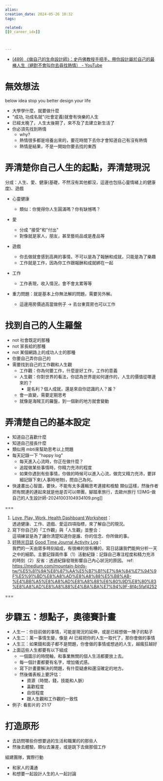 ```yaml
---  
alias:  
creation_date: 2024-05-26 10:32  
tags: 

related: 
[[0_career_idx]]



---  
```


- [(489) 《做自己的生命設計師》：史丹佛教授手把手，帶你設計屬於自己的最棒人生（絕對不會叫你去尋找熱情） - YouTube](https://www.youtube.com/watch?v=4jtasKjBLeo&list=WL&index=9)


# 無效想法

 below idea stop you better design your life
- 大學學什麼，就要做什麼
- "成功, 功成名就"(社會定義)就會有快樂的人生
- 已經太晚了，人生太後期了，來不及了去建立新生活了
- 你必須先找到熱情
	- why?
	- 熱情很多都是培養出來的，要花時間下去你才會知道自己有沒有熱情
	- 熱情是結果，不是一開始你要去找的東西


# 弄清楚你自己人生的起點，弄清楚現況

分成：人生、愛、健康(基礎，不然沒有其他都沒，這邊也包括心靈情緒上的健康度)、遊戲

- 心靈健康
	- 類似：你覺得你人生圓滿嗎？你有缺憾嗎？
- 愛
	- 分成 "接受"和"付出"
	- 對像就是家人，朋友，甚至藝術品或是產品等
- 遊戲
	- 你去做就會感到高興的事情，不可以是為了報酬和成就，只能是為了樂趣
	- 工作就是工作，因為你工作跟報酬和成就綁在一起
- 工作
	- 工作表現，收入情況，會不會太累等等



- 重力問題：就是基本上你無法解的問題，需要另外解。
	- 這邊用房價過高當做例子 -> 去台東買房也可以工作


# 找到自己的人生羅盤
- not 社會既定的那種
- not 家長給的那種
- not 某個網路上的成功人士的那種
- 你要自己弄你自己的
- 需要找到自己的工作觀和人生觀
	- 工作觀：你為何要工作，什麼是好工作，工作的意義
	- 人生觀：你對世界的看法，你認為世界是如何運作的，人生的價值從哪邊來的？
		- 是名利？個人成就，還是來自你認識的人？誰？
	- 會一直變，需要定期思考
	- 就像是海賊王的羅盤，到一個新的地方就會變動

# 弄清楚自己的基本設定
- 知道自己喜歡什麼
- 知道自己擅長什麼
- 類似用 mbti來幫助思考以上問題
- 每天記錄一下 "happy log"
	- 每天進入心流時，你正在做什麼？
	- 追蹤做某些事情時，你精力充沛的程度
	- 如果你遇到有些事情，你做的時候可以進入心流，做完又精力充沛，要詳細記錄下來(人事時地物)，問自己為何。
- 快速畫出心智圖，要快，不能有太多邏輯思考連接和檢驗
	類似這樣，然後作者把有關連的連起來就是他是否可以帶團，腳踏車旅行，去歐州旅行
	![[IMG-做自己的人生設計師-20241003104934109.png]]



===
1. [Love, Play, Work, Health Dashboard Worksheet](https://designingyour.life/wp-content/uploads/2016/08/DYL-Love-Play-Work-Health-Dashboard-Worksheet-v21.pdf)：  
    透過健康、工作、遊戲、愛這四項指標，來了解自己的現況。
2. 寫下你自己的「工作觀」與「人生觀」並整合：  
    這項練習是為了讓你清楚知道你是誰、你的信念、你所做的事。
3. [好時光日誌](https://designingyour.life/wp-content/uploads/2016/08/DYL-Good-Time-Journal-Activity-Log-v21.pdf) [Good Time Journal Activity Log](https://designingyour.life/wp-content/uploads/2016/08/DYL-Good-Time-Journal-Activity-Log-v21.pdf)：  
    我們的一天由眾多時刻組成，有很棒的很有糟的，寫日誌讓我們能夠分析一天之中的細節。主要記錄兩件事（1）活動紀錄：記錄自己專注程度和精力充沛的時刻（2）反省：透過紀錄發現影響自己內心狀況的原因。
ref: https://medium.com/mountain-birds-tw/%E5%81%9A%E8%87%AA%E5%B7%B1%E7%9A%84%E7%94%9F%E5%91%BD%E8%A8%AD%E8%A8%88%E5%B8%AB-%E4%BB%A5%E8%A8%AD%E8%A8%88%E6%80%9D%E8%80%83%E8%A8%AD%E8%A8%88%E4%BA%BA%E7%94%9F-8f4c5faf4252

===
# 步驟五：想點子，奧德賽計畫
- 人生一：你目前做的事情，可能是現況的延伸，或是已經想做一陣子的點子
- 人生二：萬一事情生變，像是 AI 已經把你的人生一取代了，那你會做的事情
- 人生三：如果錢和面子都不是問題，你會做的事情或想過的人生，越瘋狂越好
- 上面這些人生都要有以下組成
	- 一個圖示的時間軸，和事業無關的個人生活都要放上去。
	- 每一個計畫都要有名字，增加儀式感。
	- 寫下計畫要解決的問題，有什麼疑慮和還沒確定的地方。
	- 然後儀表板上要評估：
		- 資源（時間，錢，技能和人脈）
		- 喜歡程度
		- 自信程度
		- 跟人生觀和工作觀的一致性
- 例子: 看影片的 21:17 



# 打造原形
- 去訪問哪些你想要過的生活和職業的的那些人
- 然後去體驗，類似去兼差，或是跳下去做那個工作



組建團隊，實際行動
- 和家人的溝通
- 和想要一起設計人生的人一起討論
